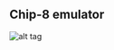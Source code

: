 ## Chip-8 emulator
![alt tag](https://cloud.githubusercontent.com/assets/476400/24326894/10fab106-1198-11e7-893f-4eb2ba1b9bab.png)
